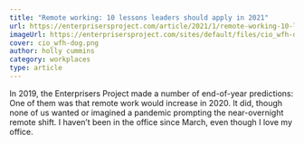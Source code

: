 ```yaml
---
title: "Remote working: 10 lessons leaders should apply in 2021"
url: https://enterprisersproject.com/article/2021/1/remote-working-10-lessons-leaders-2021?sc_cid=7016000000127fIAAQ
imageUrl: https://enterprisersproject.com/sites/default/files/cio_wfh-dog.png
cover: cio_wfh-dog.png
author: holly cummins
category: workplaces
type: article
---
```


In 2019, the Enterprisers Project made a number of end-of-year predictions: One of them was that remote work would increase in 2020. It did, though none of us wanted or imagined a pandemic prompting the near-overnight remote shift. I haven’t been in the office since March, even though I love my office.
